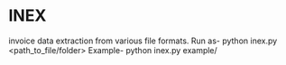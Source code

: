 # INEX
invoice data extraction from various file formats.
Run as-
    python inex.py <path_to_file/folder>
Example-
    python inex.py example/

